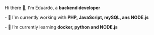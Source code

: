 Hi there 👋, I'm Eduardo, a <strong>backend developer</strong>

<p align="left"> - 🔭 I`m currently working with <strong> PHP, JavaScript, mySQL, ans NODE.js </strong> </p>
<p align="left"> - 🌱 I’m currently learning <strong> docker, python and NODE.js </strong> </p>
